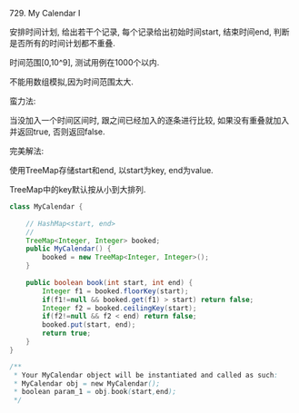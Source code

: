 729. My Calendar I 



安排时间计划, 给出若干个记录, 每个记录给出初始时间start, 结束时间end, 判断是否所有的时间计划都不重叠.

时间范围[0,10^9], 测试用例在1000个以内.

不能用数组模拟,因为时间范围太大.



蛮力法:

当没加入一个时间区间时, 跟之间已经加入的逐条进行比较, 如果没有重叠就加入并返回true, 否则返回false.



完美解法:

使用TreeMap存储start和end, 以start为key, end为value.

TreeMap中的key默认按从小到大排列.

```java
class MyCalendar {
    
    // HashMap<start, end>
    // 
    TreeMap<Integer, Integer> booked;
    public MyCalendar() {
        booked = new TreeMap<Integer, Integer>();
    }
    
    public boolean book(int start, int end) {
        Integer f1 = booked.floorKey(start);
        if(f1!=null && booked.get(f1) > start) return false;
        Integer f2 = booked.ceilingKey(start);
        if(f2!=null && f2 < end) return false;
        booked.put(start, end);
        return true;
    }
}

/**
 * Your MyCalendar object will be instantiated and called as such:
 * MyCalendar obj = new MyCalendar();
 * boolean param_1 = obj.book(start,end);
 */
```



